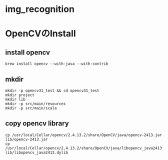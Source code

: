 # img_recognition

# OpenCVのInstall
## install opencv
~~~
brew install opencv --with-java --with-contrib
~~~
## mkdir
~~~
mkdir -p opencv31_test && cd opencv31_test
mkdir project
mkdir lib
mkdir -p src/main/resources
mkdir -p src/main/scala
~~~
## copy opencv library
~~~
cp /usr/local/Cellar/opencv/2.4.13.2/share/OpenCV/java/opencv-2413.jar lib/opencv-2413.jar
cp /usr/local/Cellar/opencv/2.4.13.2/share/OpenCV/java/libopencv_java2413.dylib lib/libopencv_java2413.dylib
~~~
